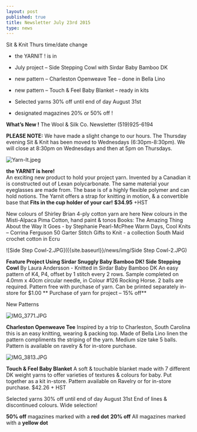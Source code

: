 ```yaml
---
layout: post
published: true
title: Newsletter July 23rd 2015
type: news
---
```



Sit & Knit Thurs time/date change
-  the YARNIT ! is in  
-  July project – Side Stepping Cowl with Sirdar Baby Bamboo DK  

-  new pattern – Charleston Openweave Tee – done in Bella Lino  

-  new pattern – Touch & Feel Baby Blanket – ready in kits  

-  Selected yarns 30% off until end of day August 31st  

-  designated magazines 20% or 50% off !  

**What’s New !**
The Wool & Silk Co. Newsletter  (519)925-6194  
  
  
**PLEASE NOTE:**  We have made a slight change to our hours.  The Thursday
     evening Sit & Knit has been moved to Wednesdays (6:30pm-8:30pm). We
     will close at 8:30pm on Wednesdays and then at 5pm on Thursdays.

![Yarn-It.jpeg]({{site.baseurl}}/news/img/Yarn-It.jpeg)

**the YARNIT is here!**  
An exciting new product to hold your project yarn.  Invented by a Canadian it is constructed out of Lexan polycarbonate. The same material your eyeglasses are made from. The base is of a highly flexible polymer and can hold notions.  The Yarnit offers a strap for knitting in motion, & a convertible base that **Fits in the cup holder of your car!**
**$34.95**  +HST

New colours of Shirley Brian 4-ply cotton yarn are here
New colours in the Misti-Alpaca Pima Cotton, hand paint & tonos
Books: The Amazing Thing About the Way It Goes - by Stephanie Pearl-McPhee
             Warm Days, Cool Knits – Corrina Ferguson
              50 Garter Stitch Gifts to Knit -  a collection 
South Maid crochet cotton in Ecru

![Side Step Cowl-2.JPG]({{site.baseurl}}/news/img/Side Step Cowl-2.JPG)

**Feature Project
Using Sirdar Snuggly Baby Bamboo DK!
Side Stepping Cowl** By Laura Andersson - Knitted in Sirdar Baby Bamboo DK
An easy pattern of K4, P4, offset by 1 stitch every 2 rows. Sample completed on 4.0mm x 40cm circular needle, in  Colour #126  Rocking Horse. 2 balls are required.
Pattern free with purchase of yarn. Can be printed separately in-store for $1.00
** Purchase of yarn for project – 15% off**

New Patterns

![IMG_3771.JPG]({{site.baseurl}}/news/img/IMG_3771.JPG)

**Charleston Openweave Tee**
   Inspired by a trip to Charleston, South Carolina this is an easy knitting, wearing & packing top. Made of Bella Lino linen the pattern compliments the striping of the yarn.  Medium size take 5 balls. Pattern is available on ravelry & for in-store purchase. 

![IMG_3813.JPG]({{site.baseurl}}/news/img/IMG_3813.JPG)

**Touch & Feel Baby Blanket**
      A soft & touchable blanket made with 7 different DK weight yarns to offer varieties of 
textures & colours for baby.  Put together as a kit in-store. Pattern available on Ravelry or for in-store purchase.  $42.26 + HST

Selected yarns 30% off until end of day August 31st
End of lines & discontinued colours. Wide selection!


**50% off**  magazines marked with a **red dot**
**20% off**  All magazines marked with a **yellow dot**
